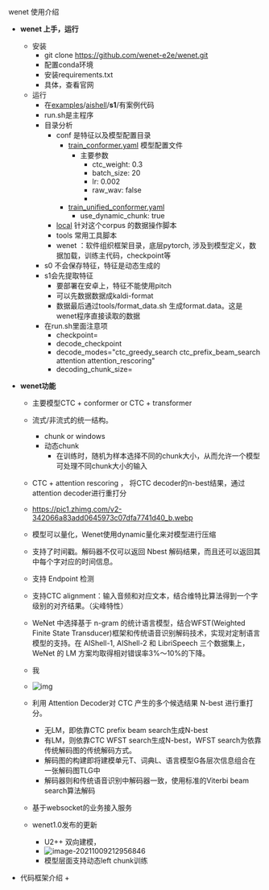 wenet 使用介绍



+ **wenet 上手，运行**

  + 安装
    + git clone https://github.com/wenet-e2e/wenet.git
    + 配置conda环境
    + 安装requirements.txt
    + 具体，查看官网
  + 运行
    + 在[examples](https://github.com/wenet-e2e/wenet/tree/main/examples)/[aishell](https://github.com/wenet-e2e/wenet/tree/main/examples/aishell)/**s1**/有案例代码
    + run.sh是主程序
    + 目录分析
      + conf 是特征以及模型配置目录
        + [train_conformer.yaml](https://github.com/wenet-e2e/wenet/blob/main/examples/aishell/s1/conf/train_conformer.yaml) 模型配置文件
          + 主要参数
            + ctc_weight: 0.3
            + batch_size: 20
            + lr: 0.002
            + raw_wav: false
            + 
        + [train_unified_conformer.yaml](https://github.com/wenet-e2e/wenet/blob/main/examples/aishell/s1/conf/train_unified_conformer.yaml) 
          + use_dynamic_chunk: true
      + [local](https://github.com/wenet-e2e/wenet/tree/main/examples/aishell/s1/local) 针对这个corpus 的数据操作脚本
      + tools 常用工具脚本
      + wenet ：软件组织框架目录，底层pytorch, 涉及到模型定义，数据加载，训练主代码，checkpoint等
    + s0 不会保存特征，特征是动态生成的
    + s1会先提取特征
      + 要部署在安卓上，特征不能使用pitch
      + 可以先数据数据成kaldi-format
      + 数据最后通过tools/format_data.sh 生成format.data。这是wenet程序直接读取的数据
    + 在run.sh里面注意项
      + checkpoint=
      + decode_checkpoint
      + decode_modes="ctc_greedy_search ctc_prefix_beam_search attention attention_rescoring"
      + decoding_chunk_size=

+ **wenet功能**

  + 主要模型CTC + conformer or CTC + transformer

  + 流式/非流式的统一结构。

    + chunk or windows
    + 动态chunk
      + 在训练时，随机为样本选择不同的chunk大小，从而允许一个模型可处理不同chunk大小的输入

  + CTC + attention rescoring ， 将CTC decoder的n-best结果，通过attention decoder进行重打分

  + https://pic1.zhimg.com/v2-342066a83add0645973c07dfa7741d40_b.webp

  + 模型可以量化，Wenet使用dynamic量化来对模型进行压缩

  + 支持了时间戳。解码器不仅可以返回 Nbest 解码结果，而且还可以返回其中每个字对应的时间信息。

  + 支持 Endpoint 检测

  + 支持CTC alignment：输入音频和对应文本，结合维特比算法得到一个字级别的对齐结果。（尖峰特性）

  + WeNet 中选择基于 n-gram 的统计语言模型，结合WFST(Weighted Finite State Transducer)框架和传统语音识别解码技术，实现对定制语言模型的支持。在 AIShell-1, AIShell-2 和 LibriSpeech 三个数据集上，WeNet 的 LM 方案均取得相对错误率3%～10%的下降。

  + 我

  + ![img](https://pic1.zhimg.com/80/v2-da7e038b87784769f1bcb625371abe24_720w.jpg)

  + 利用 Attention Decoder对 CTC 产生的多个候选结果 N-best 进行重打分。

    + 无LM，即依靠CTC prefix beam search生成N-best
    + 有LM，则依靠CTC WFST search生成N-best，WFST search为依靠传统解码图的传统解码方式。
    + 解码图的构建即将建模单元T、词典L、语言模型G各层次信息组合在一张解码图TLG中
    + 解码器则和传统语音识别中解码器一致，使用标准的Viterbi beam search算法解码

  + 基于websocket的业务接入服务

  + wenet1.0发布的更新

    + U2++ 双向建模，
    + ![image-20211009212956846](C:\Users\baba\AppData\Roaming\Typora\typora-user-images\image-20211009212956846.png)
    + 模型层面支持动态left chunk训练

    

+ 代码框架介绍
  + 

